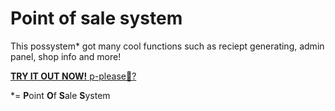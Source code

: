 # Point of sale system


This possystem* got many cool functions such as reciept generating, admin panel, shop info and more!

[**TRY IT OUT NOW!** p-please🥹?](https://github.com/Anabanana0365/Point-Of-Sale-System/tree/main/PossystemV1)



*= **P**oint **O**f **S**ale **S**ystem






